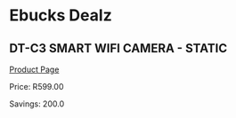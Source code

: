 
# Ebucks Dealz
## DT-C3 SMART WIFI CAMERA - STATIC
[Product Page](https://www.ebucks.com/web/shop/productSelected.do?prodId=1084242654&catId=714948688)

Price: R599.00

Savings: 200.0


	